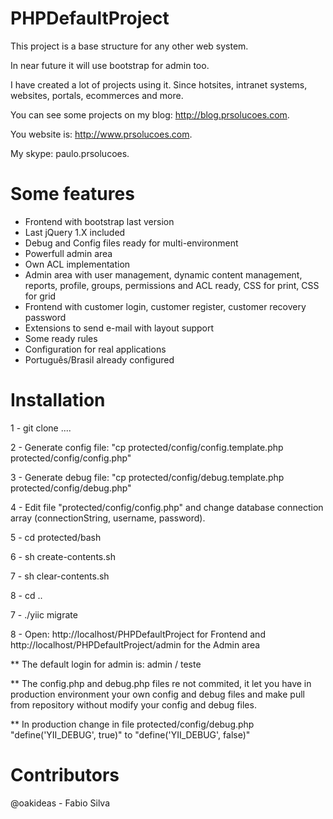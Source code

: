 PHPDefaultProject
=================

This project is a base structure for any other web system.

In near future it will use bootstrap for admin too.

I have created a lot of projects using it. Since hotsites, intranet systems, websites, portals, ecommerces and more.

You can see some projects on my blog: http://blog.prsolucoes.com.

You website is: http://www.prsolucoes.com.

My skype: paulo.prsolucoes.

Some features
=================

- Frontend with bootstrap last version
- Last jQuery 1.X included
- Debug and Config files ready for multi-environment
- Powerfull admin area
- Own ACL implementation
- Admin area with user management, dynamic content management, reports, profile, groups, permissions and ACL ready, CSS for print, CSS for grid
- Frontend with customer login, customer register, customer recovery password
- Extensions to send e-mail with layout support
- Some ready rules
- Configuration for real applications
- Português/Brasil already configured 


Installation
=================

1 - git clone ....

2 - Generate config file: "cp protected/config/config.template.php protected/config/config.php"

3 - Generate debug file: "cp protected/config/debug.template.php protected/config/debug.php"

4 - Edit file "protected/config/config.php" and change database connection array (connectionString, username, password).

5 - cd protected/bash

6 - sh create-contents.sh

7 - sh clear-contents.sh

8 - cd ..

7 - ./yiic migrate

8 - Open: http://localhost/PHPDefaultProject for Frontend and http://localhost/PHPDefaultProject/admin for the Admin area

** The default login for admin is: admin / teste

** The config.php and debug.php files re not commited, it let you have in production environment your own config and debug files and make pull from repository without modify your config and debug files.

** In production change in file protected/config/debug.php "define('YII_DEBUG', true)" to "define('YII_DEBUG', false)"

Contributors
=================
@oakideas - Fabio Silva

